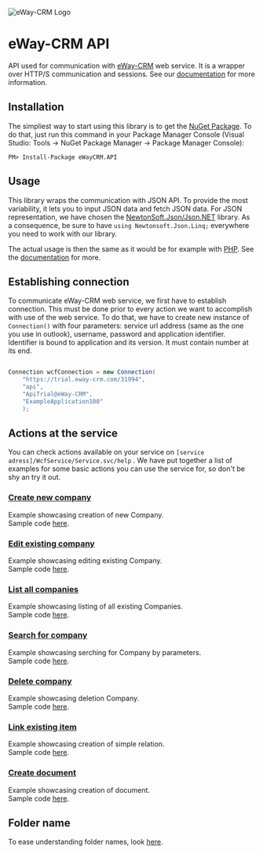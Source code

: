 ![eWay-CRM Logo](https://www.eway-crm.com/wp-content/themes/eway/img/email/logo_grey.png)
# eWay-CRM API
API used for communication with [eWay-CRM](http://www.eway-crm.com/) web service. It is a wrapper over HTTP/S communication and sessions. See our [documentation](https://kb.eway-crm.com/documentation/6-add-ins/6-7-api-1) for more information. 

## Installation
The simpliest way to start using this library is to get the  [NuGet Package](https://www.nuget.org/packages/eWayCRM.API). To do that, just run this command in your Package Manager Console (Visual Studio: Tools -> NuGet Package Manager -> Package Manager Console):

```
PM> Install-Package eWayCRM.API
```

## Usage

This library wraps the communication with JSON API. To provide the most variability, it lets you to input JSON data and fetch JSON data. For JSON representation, we have chosen the  [NewtonSoft.Json/Json.NET](https://www.newtonsoft.com/json)  library. As a consequence, be sure to have  `using Newtonsoft.Json.Linq;`  everywhere you need to work with our library.

The actual usage is then the same as it would be for example with  [PHP](https://github.com/rstefko/eway-crm-php-lib). See the  [documentation](https://kb.eway-crm.com/documentation/6-add-ins/6-7-api-1)  for more.

## Establishing connection
To communicate eWay-CRM web service, we first have to establish connection. This must be done prior to every action we want to accomplish with use of the web service. To do that, we have to  create new instance of ```Connection()``` with four parameters: service url address (same as the one you use in outlook), username, password and application identifier. Identifier is bound to application and its version. It must contain number at its end.
```C#

Connection wcfConnection = new Connection(
	"https://trial.eway-crm.com/31994",
	"api",
	"ApiTrial@eWay-CRM",
	"ExampleApplication100"
	);

```

## Actions at the service

You can check actions available on your service on  `[service adress]/WcfService/Service.svc/help`  . We have put together a list of examples for some basic actions you can use the service for, so don't be shy an try it out.

### [Create new company](Examples/CreateNewCompany/README.md)<br />
Example showcasing creation of new Company.<br />
Sample code [here](Examples/CreateNewCompany/Program.cs).

### [Edit existing company](Examples/EditExistingCompany/README.md)<br />
Example showcasing editing existing Company.<br />
Sample code [here](Examples/EditExistingCompany/Program.cs).

### [List all companies](Examples/ListAllCompanies/README.md)<br />
Example showcasing listing of all existing Companies.<br />
Sample code [here](Examples/ListAllCompanies/Program.cs).

### [Search for company](Examples/SearchCompany/README.md)<br />
Example showcasing serching for Company by parameters.<br />
Sample code [here](Examples/SearchCompany/Program.cs).

### [Delete company](Examples/DeleteCompany/README.md)<br />
Example showcasing deletion Company.<br />
Sample code [here](Examples/DeleteCompany/Program.cs).

### [Link existing item](Examples/LinkExistingItem/README.md)<br />
Example showcasing creation of simple relation.<br />
Sample code [here](Examples/LinkExistingItem/Program.cs).

### [Create document](Examples/CreateDocument/README.md)<br />
Example showcasing creation of document.<br />
Sample code [here](Examples/CreateDocument/Program.cs).

## Folder name
To ease understanding folder names, look [here](FolderNames.md).